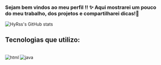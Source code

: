 ### Sejam bem vindos ao meu perfil !! ✨ Aqui mostrarei um pouco do meu trabalho, dos projetos e compartilharei dicas!👋

![HyRss's GitHub stats](https://github-readme-stats.vercel.app/api?username=HyRss&show_icons=true&theme=radical)

## Tecnologias que utilizo:

<div style="display: inline_block"><br/>
    <img src="https://img.shields.io/badge/HTML5-E34F26?style=for-the-badge&logo=html5&logoColor=white" align="center" alt="html" />
    <img src="https://img.shields.io/badge/Java-ED8B00?style=for-the-badge&logo=openjdk&logoColor=white" align="center" alt="java" />

  
</div>

